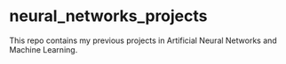 # neural_networks_projects
This repo contains my previous projects in Artificial Neural Networks and Machine Learning.
